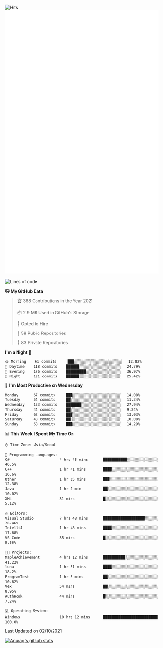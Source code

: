 ![Hits](https://hits.seeyoufarm.com/api/count/incr/badge.svg?url=https%3A%2F%2Fgithub.com%2Fkokose1234&count_bg=%2379C83D&title_bg=%23555555&icon=apple.svg&icon_color=%23E7E7E7&title=hits&edge_flat=false)
<br/>
![Metrics](https://github.com/kokose1234/kokose1234/blob/main/github-metrics.svg)

<!--START_SECTION:waka-->
![Lines of code](https://img.shields.io/badge/From%20Hello%20World%20I%27ve%20Written-11.9%20million%20lines%20of%20code-blue)

**🐱 My GitHub Data** 

> 🏆 368 Contributions in the Year 2021
 > 
> 📦 2.9 MB Used in GitHub's Storage 
 > 
> 💼 Opted to Hire
 > 
> 📜 58 Public Repositories 
 > 
> 🔑 83 Private Repositories  
 > 
**I'm a Night 🦉** 

```text
🌞 Morning    61 commits     ███░░░░░░░░░░░░░░░░░░░░░░   12.82% 
🌆 Daytime    118 commits    ██████░░░░░░░░░░░░░░░░░░░   24.79% 
🌃 Evening    176 commits    █████████░░░░░░░░░░░░░░░░   36.97% 
🌙 Night      121 commits    ██████░░░░░░░░░░░░░░░░░░░   25.42%

```
📅 **I'm Most Productive on Wednesday** 

```text
Monday       67 commits     ███░░░░░░░░░░░░░░░░░░░░░░   14.08% 
Tuesday      54 commits     ██░░░░░░░░░░░░░░░░░░░░░░░   11.34% 
Wednesday    133 commits    ███████░░░░░░░░░░░░░░░░░░   27.94% 
Thursday     44 commits     ██░░░░░░░░░░░░░░░░░░░░░░░   9.24% 
Friday       62 commits     ███░░░░░░░░░░░░░░░░░░░░░░   13.03% 
Saturday     48 commits     ██░░░░░░░░░░░░░░░░░░░░░░░   10.08% 
Sunday       68 commits     ███░░░░░░░░░░░░░░░░░░░░░░   14.29%

```


📊 **This Week I Spent My Time On** 

```text
⌚︎ Time Zone: Asia/Seoul

💬 Programming Languages: 
C#                       4 hrs 45 mins       ███████████░░░░░░░░░░░░░░   46.5% 
C++                      1 hr 41 mins        ████░░░░░░░░░░░░░░░░░░░░░   16.6% 
Other                    1 hr 15 mins        ███░░░░░░░░░░░░░░░░░░░░░░   12.38% 
Java                     1 hr 1 min          ██░░░░░░░░░░░░░░░░░░░░░░░   10.02% 
XML                      31 mins             █░░░░░░░░░░░░░░░░░░░░░░░░   5.12%

🔥 Editors: 
Visual Studio            7 hrs 48 mins       ███████████████████░░░░░░   76.46% 
IntelliJ                 1 hr 48 mins        ████░░░░░░░░░░░░░░░░░░░░░   17.68% 
VS Code                  35 mins             █░░░░░░░░░░░░░░░░░░░░░░░░   5.86%

🐱‍💻 Projects: 
MapleAchievement         4 hrs 12 mins       ██████████░░░░░░░░░░░░░░░   41.22% 
luna                     1 hr 51 mins        ████░░░░░░░░░░░░░░░░░░░░░   18.2% 
ProgramTest              1 hr 5 mins         ██░░░░░░░░░░░░░░░░░░░░░░░   10.62% 
Vex                      54 mins             ██░░░░░░░░░░░░░░░░░░░░░░░   8.95% 
AuthHook                 44 mins             █░░░░░░░░░░░░░░░░░░░░░░░░   7.24%

💻 Operating System: 
Windows                  10 hrs 12 mins      █████████████████████████   100.0%

```


 Last Updated on 02/10/2021
<!--END_SECTION:waka-->

[![Anurag's github stats](https://github-readme-stats.vercel.app/api?username=kokose1234&theme=dracula)](https://github.com/anuraghazra/github-readme-stats)



	
